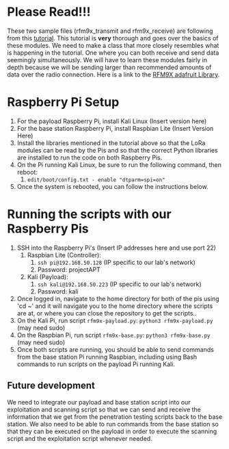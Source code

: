 # Please Read!!!

These two sample files (rfm9x_transmit and rfm9x_receive) are following from this [tutorial](https://learn.adafruit.com/lora-and-lorawan-radio-for-raspberry-pi/raspberry-pi-wiring). This tutorial is **very**
thorough and goes over the basics of these modules. We need to make a class that more closely resembles what is happening in the tutorial. One where you can both receive and send data seemingly simultaneously. We will have to learn these modules fairly in depth because we will be sending larger than recommended amounts of data over the radio connection. Here is a link to the [RFM9X adafruit Library](https://github.com/adafruit/Adafruit_CircuitPython_RFM9x).

# Raspberry Pi Setup

1) For the payload Raspberry Pi, install Kali Linux (Insert version here)
2) For the base station Raspberry Pi, install Raspbian Lite (Insert Version Here)
3) Install the libraries mentioned in the tutorial above so that the LoRa modules can be read by the Pis and so that the correct Python libraries are installed to run the code on both Raspberry Pis.
4) On the Pi running Kali Linux, be sure to run the following command, then reboot:
   1) `edit/boot/config.txt - enable "dtparm=spi=on"`
5) Once the system is rebooted, you can follow the instructions below.

# Running the scripts with our Raspberry Pis

1) SSH into the Raspberry Pi's (Insert IP addresses here and use port 22)
   1) Raspbian Lite (Controller):
      1) `ssh pi@192.168.50.128` (IP specific to our lab's network)
      2) Password: projectAPT
   2) Kali (Payload):
      1) `ssh kali@192.168.50.223` (IP specific to our lab's network)
      2) Password: kali
2) Once logged in, navigate to the home directory for both of the pis using 'cd ~' and it will navigate you to the home directory where the scripts are at, or where you can close the repository to get the scripts..
3) On the Kali Pi, run script `rfm9x-payload.py`: `python3 rfm9x-payload.py` (may need sudo)
4) On the Raspbian Pi, run script `rfm9x-base.py`: `python3 rfm9x-base.py` (may need sudo)
5) Once both scripts are running, you should be able to send commands from the base station Pi running Raspbian, including using Bash commands to run scripts on the payload Pi running Kali.

## Future development

We need to integrate our payload and base station script into our exploitation and scanning script so that we can send and receive the information that we get from the penetration testing scripts back to the base station. We also need to be able to run commands from the base station so that they can be executed on the payload in order to execute the scanning script and the exploitation script whenever needed.
